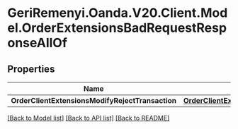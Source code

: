 # GeriRemenyi.Oanda.V20.Client.Model.OrderExtensionsBadRequestResponseAllOf
## Properties

Name | Type | Description | Notes
------------ | ------------- | ------------- | -------------
**OrderClientExtensionsModifyRejectTransaction** | [**OrderClientExtensionsModifyRejectTransaction**](OrderClientExtensionsModifyRejectTransaction.md) |  | [optional] 

[[Back to Model list]](../README.md#documentation-for-models) [[Back to API list]](../README.md#documentation-for-api-endpoints) [[Back to README]](../README.md)


